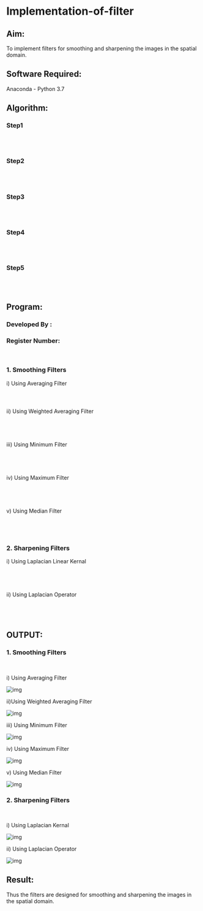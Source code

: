 # Implementation-of-filter
## Aim:
To implement filters for smoothing and sharpening the images in the spatial domain.

## Software Required:
Anaconda - Python 3.7

## Algorithm:
### Step1
</br>
</br> 

### Step2
</br>
</br> 

### Step3
</br>
</br> 

### Step4
</br>
</br> 

### Step5
</br>
</br> 

## Program:
### Developed By   :
### Register Number:
</br>

### 1. Smoothing Filters

i) Using Averaging Filter
```Python




```
ii) Using Weighted Averaging Filter
```Python





```
iii) Using Minimum Filter
```Python





```

iv) Using Maximum Filter
```Python





```

v) Using Median Filter
```Python





```

### 2. Sharpening Filters
i) Using Laplacian Linear Kernal
```Python





```
ii) Using Laplacian Operator
```Python





```

## OUTPUT:
### 1. Smoothing Filters
</br>

i) Using Averaging Filter

![img]()

ii)Using Weighted Averaging Filter

![img]()

iii) Using Minimum Filter

![img]()

iv) Using Maximum Filter


![img]()

v) Using Median Filter

![img]()


### 2. Sharpening Filters
</br>

i) Using Laplacian Kernal

![img]()

ii) Using Laplacian Operator

![img]()

## Result:
Thus the filters are designed for smoothing and sharpening the images in the spatial domain.
